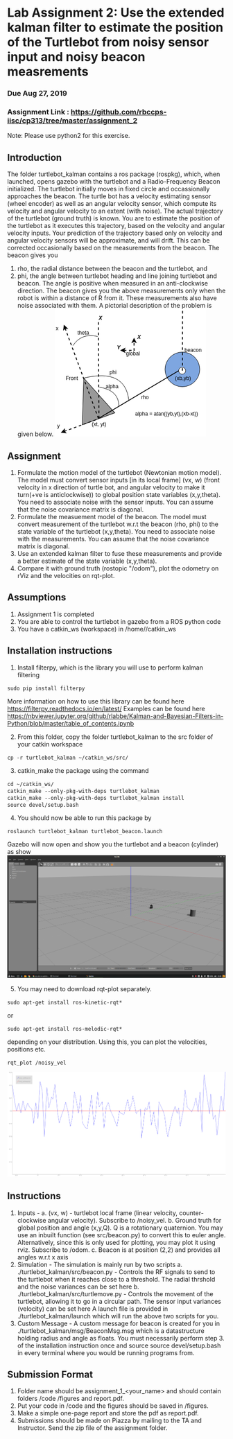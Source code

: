 # Lab Assignment 2: Use the extended kalman filter to estimate the position of the Turtlebot from noisy sensor input and noisy beacon measrements
### Due Aug 27, 2019
### Assignment Link : https://github.com/rbccps-iisc/cp313/tree/master/assignment_2

Note: Please use python2 for this exercise.

## Introduction
The folder turtlebot_kalman contains a ros package (rospkg), which, when launched, opens gazebo with the turtlebot and a Radio-Frequency Beacon initialized.
The turtlebot initially moves in fixed circle and occassionally approaches the beacon. 
The turtle bot has a velocity estimating sensor (wheel encoder) as well as an angular velocity sensor, which compute its velocity and angular velocity to an extent (with noise). The actual trajectory of the turtlebot (ground truth) is known.
You are to estimate the position of the turtlebot as it executes this trajectory, based on the velocity and angular velocity inputs. Your prediction of the trajectory based only on velocity and angular velocity sensors will be approximate, and will drift. This can be corrected occasionally based on the measurements from the beacon. The beacon gives you 
1. rho, the radial distance between the beacon and the turtlebot, and
2. phi, the angle between turtlebot heading and line joining turtlebot and beacon. The angle is positive when measured in an anti-clockwise direction.
The beacon gives you the above measurements only when the robot is within a distance of R from it. These measurements also have noise associated with them.
A pictorial description of the problem is given below.
![Alt text](./docs/turtle.png?raw=true "Gazebo showing the simulated turtlebot and the beacon (cylinder)")


## Assignment
1. Formulate the motion model of the turtlebot (Newtonian motion model). The model must convert sensor inputs [in its local frame] (vx, w) (front velocity in x direction of turtle bot, and angular velocity to make it turn(+ve is anticlockwise))  to global position state variables (x,y,theta). You need to associate noise with the sensor inputs. You can assume that the noise covariance matrix is diagonal.
2. Formulate the measuement model of the beacon. The model must convert measurement of the turtlebot w.r.t the beacon (rho, phi) to the state variable of the turtlebot (x,y,theta). You need to associate noise with the measurements. You can assume that the noise covariance matrix is diagonal.
3. Use an extended kalman filter to fuse these measurements and provide a better estimate of the state variable (x,y,theta).
4. Compare it with ground truth (rostopic "/odom"), plot the odometry on rViz and the velocities on rqt-plot.


## Assumptions 
1. Assignment 1 is completed
2. You are able to control the turtlebot in gazebo from a ROS python code
3. You have a catkin_ws (workspace) in /home/<user-name>/catkin_ws

##  Installation instructions
1. Install filterpy, which is the library you will use to perform kalman filtering
```
sudo pip install filterpy
```
More information on how to use this library can be found here
https://filterpy.readthedocs.io/en/latest/
Examples can be found here
https://nbviewer.jupyter.org/github/rlabbe/Kalman-and-Bayesian-Filters-in-Python/blob/master/table_of_contents.ipynb

2. From this folder, copy the folder turtlebot_kalman to the src folder of your catkin workspace
```
cp -r turtlebot_kalman ~/catkin_ws/src/
```

3. catkin_make the package using the command 
```
cd ~/catkin_ws/
catkin_make --only-pkg-with-deps turtlebot_kalman
catkin_make --only-pkg-with-deps turtlebot_kalman install
source devel/setup.bash
```
4. You should now be able to run this package by 
```
roslaunch turtlebot_kalman turtlebot_beacon.launch
```
Gazebo will now open and show you the turtlebot and a beacon (cylinder) as show
![Alt text](./docs/gaz.png?raw=true "Gazebo showing the simulated turtlebot and the beacon (cylinder)")

5. You may need to download rqt-plot separately.
```
sudo apt-get install ros-kinetic-rqt*
```
or
```
sudo apt-get install ros-melodic-rqt*
```
depending on your distribution.
Using this, you can plot the velocities, positions etc.
```
rqt_plot /noisy_vel
```
![Alt text](./docs/vel.png?raw=true "Gazebo showing the simulated turtlebot and the beacon (cylinder)")


## Instructions
1. Inputs -
	a. (vx, w) - turtlebot local frame (linear velocity, counter-clockwise angular velocity). Subscribe to /noisy_vel.
	b. Ground truth for global position and angle (x,y,Q). Q is a rotationary quaternion. You may use an inbuilt function (see src/beacon.py) to convert this to euler angle. Alternatively, 
		since this is only used for plotting, you may plot it using rviz.  Subscribe to /odom. 
	c. Beacon is at position (2,2) and provides all angles w.r.t x axis
2. Simulation - 
The simulation is mainly run by two scripts
    a. ./turtlebot_kalman/src/beacon.py - Controls the RF signals to send to the turtlebot when it reaches close to a threshold. The radial thrshold and the noise variances can be set here
    b. ./turtlebot_kalman/src/turtlemove.py - Controls the movement of the turtlebot, allowing it to go in a circular path. The sensor input variances (velocity) can be set here
A launch file is provided in ./turtlebot_kalman/launch which will run the above two scripts for you. 
3. Custom Message - 
A custom message for beacon is created for you in ./turtlebot_kalman/msg/BeaconMsg.msg which is a datastructure holding radius and angle as floats. You must necessarily perform step 3. of the installation instruction once and
source source devel/setup.bash in every terminal where you would be running programs from.




## Submission Format
1. Folder name should be assignment_1_\<your_name\> and should contain folders /code /figures and report.pdf.
2. Put your code in \/code and the figures should be saved in \/figures.
3. Make a simple one-page report and store the pdf as report.pdf.
4. Submissions should be made on Piazza by mailing to the TA and Instructor. Send the zip file of the assignment folder.

